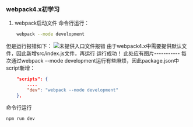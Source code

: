 ### webpack4.x初学习
1. webpack启动文件
  命令行运行：
``` bash
    webpack --mode development
```
但是运行报错如下：
![未提供入口文件报错](../static/imgs/1.png)
由于webpack4.x中需要提供默认文件，因此新增src/index.js文件，再运行
运行成功！
此处应有图片-----------
每次通过webpack --mode development运行有些麻烦，因此package.json中script新增：
```json
    "scripts": {
        ....
        "dev": "webpack --mode development"
    },
```
命令行运行
```bash
npm run dev
```